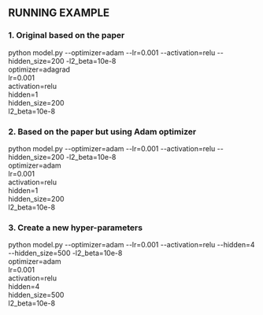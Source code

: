 ## RUNNING EXAMPLE
### 1. Original based on the paper  
   python model.py --optimizer=adam --lr=0.001 --activation=relu --hidden_size=200 -l2_beta=10e-8  
   optimizer=adagrad  
   lr=0.001  
   activation=relu  
   hidden=1  
   hidden_size=200  
   l2_beta=10e-8  
### 2. Based on the paper but using Adam optimizer
   python model.py --optimizer=adam --lr=0.001 --activation=relu --hidden_size=200 -l2_beta=10e-8  
   optimizer=adam  
   lr=0.001  
   activation=relu  
   hidden=1  
   hidden_size=200  
   l2_beta=10e-8  
### 3. Create a new hyper-parameters
   python model.py --optimizer=adam --lr=0.001 --activation=relu --hidden=4 --hidden_size=500 -l2_beta=10e-8  
   optimizer=adam  
   lr=0.001  
   activation=relu  
   hidden=4  
   hidden_size=500  
   l2_beta=10e-8
